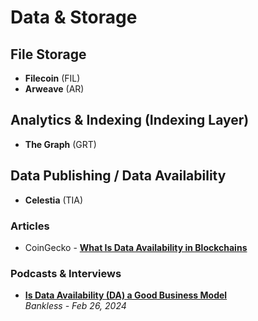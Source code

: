 # Data & Storage

## File Storage

- **Filecoin** (FIL)
- **Arweave** (AR)

## Analytics & Indexing  (Indexing Layer)

- **The Graph** (GRT)

## Data Publishing / Data Availability

- **Celestia** (TIA)

### Articles

- CoinGecko - [**What Is Data Availability in Blockchains**](https://www.coingecko.com/learn/data-availability-blockchain-crypto)

### Podcasts & Interviews

- [**Is Data Availability (DA) a Good Business Model**](https://www.youtube.com/watch?v=-7HwBlGMcLw)
  <br/>_Bankless - Feb 26, 2024_
